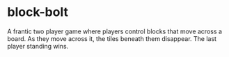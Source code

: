 # block-bolt
A frantic two player game where players control blocks that move across a board. As they move across it, the tiles beneath them disappear. The last player standing wins.

